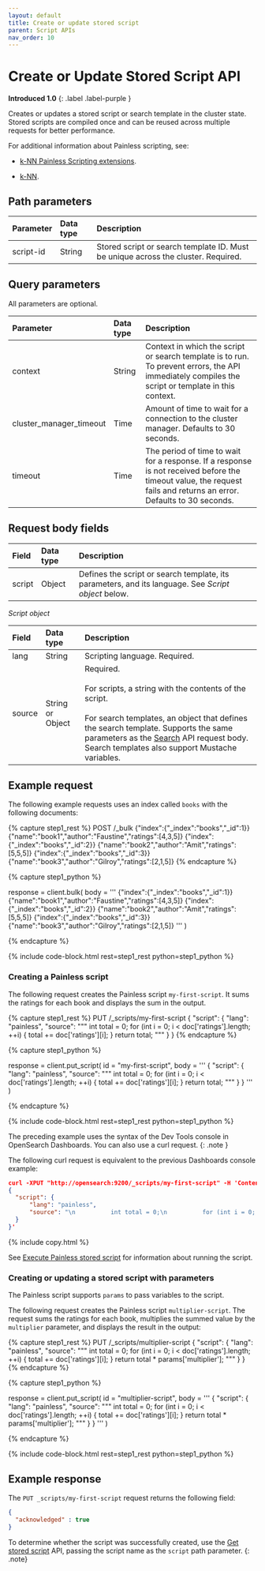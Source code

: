 ```yaml
---
layout: default
title: Create or update stored script
parent: Script APIs
nav_order: 10
---
```


# Create or Update Stored Script API
**Introduced 1.0**
{: .label .label-purple }

Creates or updates a stored script or search template in the cluster state. Stored scripts are compiled once and can be reused across multiple requests for better performance.

For additional information about Painless scripting, see:

* [k-NN Painless Scripting extensions]({{site.url}}{{site.baseurl}}/search-plugins/knn/painless-functions/).

* [k-NN]({{site.url}}{{site.baseurl}}/search-plugins/knn/index/).


## Path parameters

| Parameter | Data type | Description | 
:--- | :--- | :---
| script-id | String | Stored script or search template ID. Must be unique across the cluster. Required. |

## Query parameters

All parameters are optional.

| Parameter | Data type | Description | 
:--- | :--- | :---
| context | String | Context in which the script or search template is to run. To prevent errors, the API immediately compiles the script or template in this context. |
| cluster_manager_timeout | Time | Amount of time to wait for a connection to the cluster manager. Defaults to 30 seconds. |
| timeout | Time | The period of time to wait for a response. If a response is not received before the timeout value, the request fails and returns an error. Defaults to 30 seconds.|

## Request body fields

| Field | Data type | Description | 
:--- | :--- | :---
| script | Object | Defines the script or search template, its parameters, and its language. See *Script object* below. |

*Script object*

| Field | Data type | Description | 
:--- | :--- | :---
| lang | String | Scripting language. Required. |
| source | String or Object | Required. <br /> <br /> For scripts, a string with the contents of the script. <br /> <br /> For search templates, an object that defines the search template. Supports the same parameters as the [Search]({{site.url}}{{site.baseurl}}/api-reference/search/) API request body. Search templates also support Mustache variables. |

## Example request

The following example requests uses an index called `books` with the following documents:

<!-- spec_insert_start
component: example_code
rest: POST /_bulk
body: |
{"index":{"_index":"books","_id":1}}
{"name":"book1","author":"Faustine","ratings":[4,3,5]}
{"index":{"_index":"books","_id":2}}
{"name":"book2","author":"Amit","ratings":[5,5,5]}
{"index":{"_index":"books","_id":3}}
{"name":"book3","author":"Gilroy","ratings":[2,1,5]}
-->
{% capture step1_rest %}
POST /_bulk
{"index":{"_index":"books","_id":1}}
{"name":"book1","author":"Faustine","ratings":[4,3,5]}
{"index":{"_index":"books","_id":2}}
{"name":"book2","author":"Amit","ratings":[5,5,5]}
{"index":{"_index":"books","_id":3}}
{"name":"book3","author":"Gilroy","ratings":[2,1,5]}
{% endcapture %}

{% capture step1_python %}


response = client.bulk(
  body = '''
{"index":{"_index":"books","_id":1}}
{"name":"book1","author":"Faustine","ratings":[4,3,5]}
{"index":{"_index":"books","_id":2}}
{"name":"book2","author":"Amit","ratings":[5,5,5]}
{"index":{"_index":"books","_id":3}}
{"name":"book3","author":"Gilroy","ratings":[2,1,5]}
'''
)

{% endcapture %}

{% include code-block.html
    rest=step1_rest
    python=step1_python %}
<!-- spec_insert_end -->

### Creating a Painless script

The following request creates the Painless script `my-first-script`. It sums the ratings for each book and displays the sum in the output.

<!-- spec_insert_start
component: example_code
rest: PUT /_scripts/my-first-script
body: |
{
  "script": {
      "lang": "painless",
      "source": """
          int total = 0;
          for (int i = 0; i < doc['ratings'].length; ++i) {
            total += doc['ratings'][i];
          }
          return total;
        """
  }
}
-->
{% capture step1_rest %}
PUT /_scripts/my-first-script
{
  "script": {
      "lang": "painless",
      "source": """
          int total = 0;
          for (int i = 0; i < doc['ratings'].length; ++i) {
            total += doc['ratings'][i];
          }
          return total;
        """
  }
}
{% endcapture %}

{% capture step1_python %}


response = client.put_script(
  id = "my-first-script",
  body = '''
{
  "script": {
      "lang": "painless",
      "source": """
          int total = 0;
          for (int i = 0; i < doc['ratings'].length; ++i) {
            total += doc['ratings'][i];
          }
          return total;
        """
  }
}
'''
)

{% endcapture %}

{% include code-block.html
    rest=step1_rest
    python=step1_python %}
<!-- spec_insert_end -->

The preceding example uses the syntax of the Dev Tools console in OpenSearch Dashboards. You can also use a curl request.
{: .note }

The following curl request is equivalent to the previous Dashboards console example:

````json
curl -XPUT "http://opensearch:9200/_scripts/my-first-script" -H 'Content-Type: application/json' -d'
{
  "script": {
      "lang": "painless",
      "source": "\n          int total = 0;\n          for (int i = 0; i < doc['\''ratings'\''].length; ++i) {\n            total += doc['\''ratings'\''][i];\n          }\n          return total;\n        "
  }
}'
````
{% include copy.html %}


See [Execute Painless stored script]({{site.url}}{{site.baseurl}}/api-reference/script-apis/exec-stored-script/) for information about running the script.

### Creating or updating a stored script with parameters

The Painless script supports `params` to pass variables to the script. 

The following request creates the Painless script `multiplier-script`. The request sums the ratings for each book, multiplies the summed value by the `multiplier` parameter, and displays the result in the output:

<!-- spec_insert_start
component: example_code
rest: PUT /_scripts/multiplier-script
body: |
{
  "script": {
      "lang": "painless",
      "source": """
          int total = 0;
          for (int i = 0; i < doc['ratings'].length; ++i) {
            total += doc['ratings'][i];
          }
          return total * params['multiplier'];
        """
  }
}
-->
{% capture step1_rest %}
PUT /_scripts/multiplier-script
{
  "script": {
      "lang": "painless",
      "source": """
          int total = 0;
          for (int i = 0; i < doc['ratings'].length; ++i) {
            total += doc['ratings'][i];
          }
          return total * params['multiplier'];
        """
  }
}
{% endcapture %}

{% capture step1_python %}


response = client.put_script(
  id = "multiplier-script",
  body = '''
{
  "script": {
      "lang": "painless",
      "source": """
          int total = 0;
          for (int i = 0; i < doc['ratings'].length; ++i) {
            total += doc['ratings'][i];
          }
          return total * params['multiplier'];
        """
  }
}
'''
)

{% endcapture %}

{% include code-block.html
    rest=step1_rest
    python=step1_python %}
<!-- spec_insert_end -->

## Example response

The `PUT _scripts/my-first-script` request returns the following field:

````json
{
  "acknowledged" : true
}
````

To determine whether the script was successfully created, use the [Get stored script]({{site.url}}{{site.baseurl}}/api-reference/script-apis/get-stored-script/) API, passing the script name as the `script` path parameter.
{: .note}



